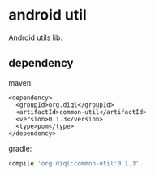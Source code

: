 # android util
Android utils lib.

## dependency
maven:
```
<dependency>
  <groupId>org.diql</groupId>
  <artifactId>common-util</artifactId>
  <version>0.1.3</version>
  <type>pom</type>
</dependency>
```

gradle:
```groovy
compile 'org.diql:common-util:0.1.3'
```
